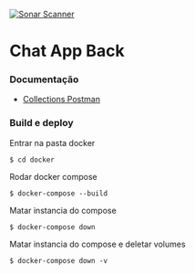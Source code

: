 [![Sonar Scanner](https://github.com/FatecSJC-PI-Time10/back-chat-app/workflows/Sonar%20Scanner/badge.svg)](https://sonarcloud.io/dashboard?id=FatecSJC-PI-Time10_back-chat-app)

# Chat App Back

### Documentação
- [Collections Postman](https://www.getpostman.com/collections/5ba64cb6f18168d9b51f)

### Build e deploy

Entrar na pasta docker

```
$ cd docker
```


Rodar docker compose 

```
$ docker-compose --build
```

Matar instancia do compose

```
$ docker-compose down
```

Matar instancia do compose e deletar volumes

```
$ docker-compose down -v
```




